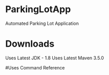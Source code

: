 # ParkingLotApp
Automated Parking Lot Application

# Downloads 
Uses Latest JDK - 1.8 
Uses Latest Maven 3.5.0

#Uses Command Reference 



